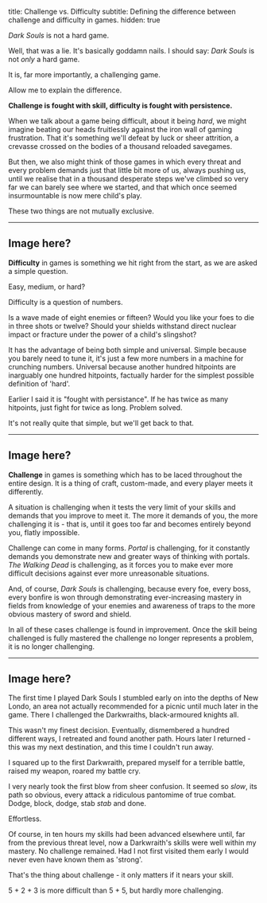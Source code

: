 title: Challenge vs. Difficulty
subtitle: Defining the difference between challenge and difficulty in games.
hidden: true

*Dark Souls* is not a hard game.

Well, that was a lie. It's basically goddamn nails. I should say: *Dark Souls* is not *only* a hard game.

It is, far more importantly, a challenging game. 

Allow me to explain the difference.

**Challenge is fought with skill, difficulty is fought with persistence.**

When we talk about a game being difficult, about it being *hard*, we might imagine beating 
our heads fruitlessly against the iron wall of gaming frustration. That it's something we'll defeat by 
luck or sheer attrition, a crevasse crossed on the bodies of a thousand reloaded savegames.

But then, we also might think of those games in which every threat and every problem 
demands just that little bit more of us, always pushing us, until we realise that in a thousand 
desperate steps we've climbed so very far we can barely see where we started, and that which once 
seemed insurmountable is now mere child's play.

These two things are not mutually exclusive.

---
Image here?
---

**Difficulty** in games is something we hit right from the start, as we are asked a simple question.

Easy, medium, or hard?

Difficulty is a question of numbers. 

Is a wave made of eight enemies or fifteen? Would you like your foes to die in three shots or twelve? 
Should your shields withstand direct nuclear impact or fracture under the power of a child's slingshot? 

It has the advantage of being both simple and universal. 
Simple because you barely need to tune it, it's just a few more numbers in a machine for crunching numbers. 
Universal because another hundred hitpoints are inarguably one hundred hitpoints, factually 
harder for the simplest possible definition of 'hard'.

Earlier I said it is "fought with persistance". If he has twice as many hitpoints, just fight for twice as long. Problem solved.

It's not really quite that simple, but we'll get back to that.

---
Image here?
---

**Challenge** in games is something which has to be laced throughout the entire design. It is a thing of craft, 
custom-made, and every player meets it differently. 

A situation is challenging when it tests the very limit of your skills and demands that you improve to meet it. 
The more it demands of you, the more challenging it is - that is, until it goes too far and becomes entirely beyond you, 
flatly impossible. 

Challenge can come in many forms. *Portal* is challenging, for it constantly demands you demonstrate new and greater 
ways of thinking with portals. *The Walking Dead* is challenging, as it forces you to make ever more difficult decisions 
against ever more unreasonable situations. 

And, of course, *Dark Souls* is challenging, because every foe, every boss, every bonfire is won through demonstrating 
ever-increasing mastery in fields from knowledge of your enemies and awareness of traps to the more obvious mastery of 
sword and shield.

In all of these cases challenge is found in improvement. Once the skill being challenged is fully mastered the challenge 
no longer represents a problem, it is no longer challenging. 

---
Image here?
---

The first time I played Dark Souls I stumbled early on into the depths of New Londo, an area not actually recommended for 
a picnic until much later in the game. There I challenged the Darkwraiths, black-armoured knights all. 

This wasn't my finest decision. Eventually, dismembered a hundred different ways, I retreated and found another path. Hours 
later I returned - this was my next destination, and this time I couldn't run away.

I squared up to the first Darkwraith, prepared myself for a terrible battle, raised my weapon, roared my battle cry.

I very nearly took the first blow from sheer confusion. It seemed so *slow*, its path so obvious, every attack a 
ridiculous pantomime of true combat. Dodge, block, dodge, stab *stab* and done. 

Effortless. 

Of course, in ten hours my skills had been advanced elsewhere until, far from the previous threat level, now a Darkwraith's 
skills were well within my mastery. No challenge remained. Had I not first visited them early I would never even have known 
them as 'strong'. 

That's the thing about challenge - it only matters if it nears your skill. 

5 + 2 + 3 is more difficult than 5 + 5, but hardly more challenging.
